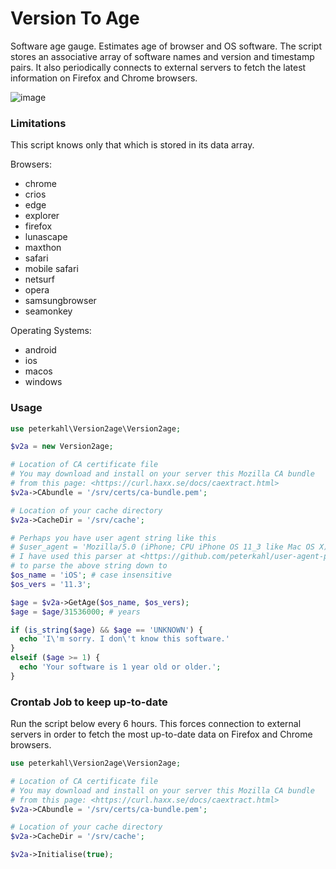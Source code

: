 # Version To Age

Software age gauge. Estimates age of browser and OS software. The script stores an associative array of software names and version and timestamp pairs. It also periodically connects to external servers to fetch the latest information on Firefox and Chrome browsers.

![image](https://github.com/peterkahl/version-to-age/blob/master/screen-shot.png "Screenshot of user agent and age of software.")

### Limitations

This script knows only that which is stored in its data array.

Browsers:
* chrome
* crios
* edge
* explorer
* firefox
* lunascape
* maxthon
* safari
* mobile safari
* netsurf
* opera
* samsungbrowser
* seamonkey

Operating Systems:
* android
* ios
* macos
* windows

### Usage
```php
use peterkahl\Version2age\Version2age;

$v2a = new Version2age;

# Location of CA certificate file
# You may download and install on your server this Mozilla CA bundle
# from this page: <https://curl.haxx.se/docs/caextract.html>
$v2a->CAbundle = '/srv/certs/ca-bundle.pem';

# Location of your cache directory
$v2a->CacheDir = '/srv/cache';

# Perhaps you have user agent string like this
# $user_agent = 'Mozilla/5.0 (iPhone; CPU iPhone OS 11_3 like Mac OS X) AppleWebKit/604.1.34 (KHTML, like Gecko) CriOS/65.0.3325.152 Mobile/15E5216a Safari/604.1';
# I have used this parser at <https://github.com/peterkahl/user-agent-parser>
# to parse the above string down to
$os_name = 'iOS'; # case insensitive
$os_vers = '11.3';

$age = $v2a->GetAge($os_name, $os_vers);
$age = $age/31536000; # years

if (is_string($age) && $age == 'UNKNOWN') {
  echo 'I\'m sorry. I don\'t know this software.'
}
elseif ($age >= 1) {
  echo 'Your software is 1 year old or older.';
}

```

### Crontab Job to keep up-to-date
Run the script below every 6 hours. This forces connection to external servers in order to fetch the most up-to-date data on Firefox and Chrome browsers.
```php
use peterkahl\Version2age\Version2age;

# Location of CA certificate file
# You may download and install on your server this Mozilla CA bundle
# from this page: <https://curl.haxx.se/docs/caextract.html>
$v2a->CAbundle = '/srv/certs/ca-bundle.pem';

# Location of your cache directory
$v2a->CacheDir = '/srv/cache';

$v2a->Initialise(true);

```
